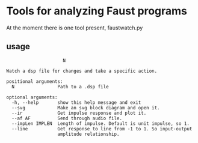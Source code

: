 # Tools for analyzing Faust programs
At the moment there is one tool present, faustwatch.py

## usage
``` usage: faustwatch.py [-h] [--svg] [--ir] [--af AF] [--impLen IMPLEN] [--line]
                     N

Watch a dsp file for changes and take a specific action.

positional arguments:
  N                Path to a .dsp file

optional arguments:
  -h, --help       show this help message and exit
  --svg            Make an svg block diagram and open it.
  --ir             Get impulse response and plot it.
  --af AF          Send through audio file.
  --impLen IMPLEN  Length of impulse. Default is unit impulse, so 1.
  --line           Get response to line from -1 to 1. So input-output
                   amplitude relationship.
```